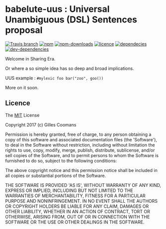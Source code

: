 # babelute-uus : Universal Unambiguous (DSL) Sentences proposal

[![Travis branch](https://img.shields.io/travis/nomocas/babelute-uus/master.svg)](https://travis-ci.org/nomocas/babelute-uus)
[![npm](https://img.shields.io/npm/v/babelute-uus.svg)]()
[![npm-downloads](https://img.shields.io/npm/dm/babelute-uus.svg)]()
[![licence](https://img.shields.io/npm/l/babelute-uus.svg)]()
[![dependecies](https://img.shields.io/david/nomocas/babelute-uus.svg)]()
[![dev-dependencies](https://img.shields.io/david/dev/nomocas/babelute-uus.svg)]()

Welcome in Sharing Era. 

Or where a so simple idea has so deep and broad implications.

UUS example : `#mylexic foo bar("zoo", goo())`

More on it soon.

## Licence

The [MIT](http://opensource.org/licenses/MIT) License

Copyright 2017 (c) Gilles Coomans

Permission is hereby granted, free of charge, to any person obtaining a copy of this software and associated documentation files (the 'Software'), to deal in the Software without restriction, including without limitation the rights to use, copy, modify, merge, publish, distribute, sublicense, and/or sell copies of the Software, and to permit persons to whom the Software is furnished to do so, subject to the following conditions:

The above copyright notice and this permission notice shall be included in all copies or substantial portions of the Software.

THE SOFTWARE IS PROVIDED 'AS IS', WITHOUT WARRANTY OF ANY KIND, EXPRESS OR IMPLIED, INCLUDING BUT NOT LIMITED TO THE WARRANTIES OF MERCHANTABILITY, FITNESS FOR A PARTICULAR PURPOSE AND NONINFRINGEMENT. IN NO EVENT SHALL THE AUTHORS OR COPYRIGHT HOLDERS BE LIABLE FOR ANY CLAIM, DAMAGES OR OTHER LIABILITY, WHETHER IN AN ACTION OF CONTRACT, TORT OR OTHERWISE, ARISING FROM, OUT OF OR IN CONNECTION WITH THE SOFTWARE OR THE USE OR OTHER DEALINGS IN THE SOFTWARE.
